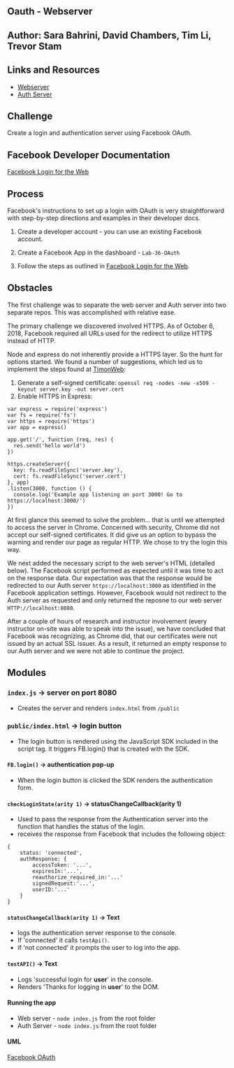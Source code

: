 ## Oauth - Webserver

## Author: Sara Bahrini, David Chambers, Tim Li, Trevor Stam

## Links and Resources
* [Webserver](https://github.com/dlchambersjr/lab-36-web-server)
* [Auth Server](https://github.com/dlchambersjr/lab-36-auth-server)

## Challenge
Create a login and authentication server using Facebook OAuth.

## Facebook Developer Documentation
[Facebook Login for the Web](https://developers.facebook.com/docs/facebook-login/web)

## Process
Facebook's instructions to set up a login with OAuth is very straightforward with step-by-step directions and examples in their developer docs.

1. Create a developer account - you can use an existing Facebook account. 
2. Create a Facebook App in the dashboard - `Lab-36-OAuth`

3. Follow the steps as outlined in [Facebook Login for the Web](https://developers.facebook.com/docs/facebook-login/web).

## Obstacles
The first challenge was to separate the web server and Auth server into two separate repos.  This was accomplished with relative ease.

The primary challenge we discovered involved HTTPS.  As of October 6, 2018, Facebook required all URLs used for the redirect to utilize HTTPS instead of HTTP.

Node and express do not inherently provide a HTTPS layer.  So the hunt for options started.  We found a number of suggestions, which led us to implement the steps found at [TimonWeb](https://timonweb.com/posts/running-expressjs-server-over-https/):

1. Generate a self-signed certificate: ```openssl req -nodes -new -x509 -keyout server.key -out server.cert```
2. Enable HTTPS in Express:
```
var express = require('express')
var fs = require('fs')
var https = require('https')
var app = express()

app.get('/', function (req, res) {
  res.send('hello world')
})

https.createServer({
  key: fs.readFileSync('server.key'),
  cert: fs.readFileSync('server.cert')
}, app)
.listen(3000, function () {
  console.log('Example app listening on port 3000! Go to https://localhost:3000/')
})
```

At first glance this seemed to solve the problem... that is until we attempted to access the server in Chrome.  Concerned with security, Chrome did not accept our self-signed certificates.  It did give us an option to bypass the warning and render our page as regular HTTP. We chose to try the login this way.

We next added the necessary script to the web server's HTML (detailed below).  The Facebook script performed as expected until it was time to act on the response data.  Our expectation was that the response would be redirected to our Auth server `https://localhost:3000` as identified in the Facebook application settings. However, Facebook would not redirect to the Auth server as requested and only returned the reposne to our web server `HTTP://localhost:8080`.

After a couple of hours of research and instructor involvement (every instructor on-site was able to speak into the issue), we have concluded that Facebook was recognizing, as Chrome did, that our certificates were not issued by an actual SSL issuer.  As a result, it returned an empty response to our Auth server and we were not able to continue the project.

## Modules
### `index.js` -> server on port 8080
* Creates the server and renders `index.html` from `/public`

### `public/index.html` -> login button
* The login button is rendered using the JavaScript SDK included in the script tag.  It triggers FB.login() that is created with the SDK.

#### `FB.login()` -> authentication pop-up
* When the login button is clicked the SDK renders the authentication form.

#### `checkLoginState(arity 1)` -> statusChangeCallback(arity 1)
* Used to pass the response from the Authentication server into the function that handles the status of the login.
* receives the response from Facebook that includes the following object: 
```
{
    status: 'connected',
    authResponse: {
        accessToken: '...',
        expiresIn:'...',
        reauthorize_required_in:'...'
        signedRequest:'...',
        userID:'...'
    }
}
```
#### `statusChangeCallback(arity 1)` -> Text
* logs the authentication server response to the console.
* If 'connected' it calls `testApi()`.
* if 'not connected' it prompts the user to log into the app.

#### `testAPI()` -> Text
* Logs 'successful login for **user**' in the console.
* Renders 'Thanks for logging in **user**' to the DOM.


#### Running the app
* Web server - `node index.js` from the root folder
* Auth Server - `node index.js` from the root folder

#### UML
[Facebook OAuth](https://raw.githubusercontent.com/dlchambersjr/lab-36-web-server/master/facebook-oauth-uml.jpg)
